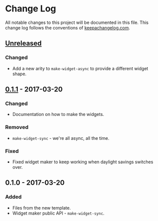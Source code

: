 # Change Log
All notable changes to this project will be documented in this file. This change log follows the conventions of [keepachangelog.com](http://keepachangelog.com/).

## [Unreleased]
### Changed
- Add a new arity to `make-widget-async` to provide a different widget shape.

## [0.1.1] - 2017-03-20
### Changed
- Documentation on how to make the widgets.

### Removed
- `make-widget-sync` - we're all async, all the time.

### Fixed
- Fixed widget maker to keep working when daylight savings switches over.

## 0.1.0 - 2017-03-20
### Added
- Files from the new template.
- Widget maker public API - `make-widget-sync`.

[Unreleased]: https://github.com/your-name/backend/compare/0.1.1...HEAD
[0.1.1]: https://github.com/your-name/backend/compare/0.1.0...0.1.1
